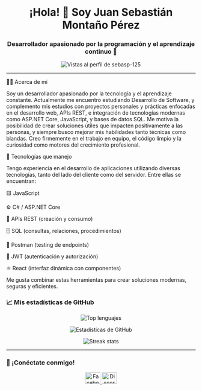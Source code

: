 <h1 align="center">¡Hola! 👋 Soy Juan Sebastián Montaño Pérez</h1>
<h3 align="center">Desarrollador apasionado por la programación y el aprendizaje continuo 🚀</h3>

<p align="center">
  <img src="https://komarev.com/ghpvc/?username=sebasp-125&label=Vistas+al+perfil&color=0e75b6&style=flat-square" alt="Vistas al perfil de sebasp-125" />
</p>

---

🧑‍🎓 Acerca de mí
<p>Soy un desarrollador apasionado por la tecnología y el aprendizaje constante. Actualmente me encuentro estudiando Desarrollo de Software, y complemento mis estudios con proyectos personales y prácticas enfocadas en el desarrollo web, APIs REST, e integración de tecnologías modernas como ASP.NET Core, JavaScript, y bases de datos SQL. Me motiva la posibilidad de crear soluciones útiles que impacten positivamente a las personas, y siempre busco mejorar mis habilidades tanto técnicas como blandas. Creo firmemente en el trabajo en equipo, el código limpio y la curiosidad como motores del crecimiento profesional.</p>

🌟 Tecnologías que manejo
<p> Tengo experiencia en el desarrollo de aplicaciones utilizando diversas tecnologías, tanto del lado del cliente como del servidor. Entre ellas se encuentran: </p>
🟨 JavaScript

⚙️ C# / ASP.NET Core

🧩 APIs REST (creación y consumo)

🗄️ SQL (consultas, relaciones, procedimientos)

🧪 Postman (testing de endpoints)

🔐 JWT (autenticación y autorización)

⚛️ React (interfaz dinámica con componentes)

<p> Me gusta combinar estas herramientas para crear soluciones modernas, seguras y eficientes. </p>

### 📈 Mis estadísticas de GitHub
<p align="center">
  <img src="https://github-readme-stats.vercel.app/api/top-langs?username=sebasp-125&show_icons=true&locale=es&layout=compact" alt="Top lenguajes" />
</p>
<p align="center">
  <img src="https://github-readme-stats.vercel.app/api?username=sebasp-125&show_icons=true&locale=es" alt="Estadísticas de GitHub" />
</p>
<p align="center">
  <img src="https://github-readme-streak-stats.herokuapp.com/?user=sebasp-125&locale=es" alt="Streak stats" />
</p>

---

### 🔗 ¡Conéctate conmigo!
<p align="center">
  <a href="https://www.facebook.com/sebastryan?mibextid=zbwkwl" target="_blank">
    <img src="https://raw.githubusercontent.com/rahuldkjain/github-profile-readme-generator/master/src/images/icons/Social/facebook.svg" alt="Facebook" height="30" width="40" />
  </a>
  <a href="https://discord.gg/sebastiann7565" target="_blank">
    <img src="https://raw.githubusercontent.com/rahuldkjain/github-profile-readme-generator/master/src/images/icons/Social/discord.svg" alt="Discord" height="30" width="40" />
  </a>
</p>
